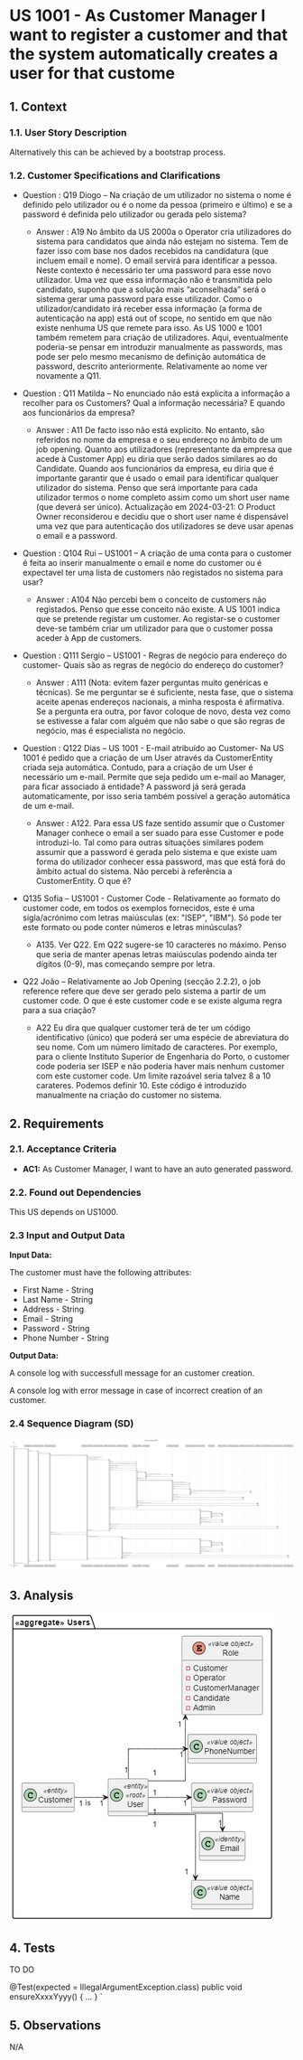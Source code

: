 # US 1001 - As Customer Manager I want to register a customer and that the system automatically creates a user for that custome

## 1. Context
### 1.1. User Story Description

Alternatively this can be achieved by a bootstrap process.

### 1.2. Customer Specifications and Clarifications

* Question : Q19 Diogo – Na criação de um utilizador no sistema o nome é definido pelo utilizador ou é o nome da pessoa (primeiro e último) e se a password é definida pelo utilizador ou gerada pelo sistema?
    * Answer : A19 No âmbito da US 2000a o Operator cria utilizadores do sistema para candidatos que ainda não estejam no sistema. Tem de fazer isso com base nos dados recebidos na candidatura (que incluem email e nome). O email servirá para identificar a pessoa. Neste contexto é necessário ter uma password para esse novo utilizador. Uma vez que essa informação não é transmitida pelo candidato, suponho que a solução mais “aconselhada” será o sistema gerar uma password para esse utilizador. Como o utilizador/candidato irá receber essa informação (a forma de autenticação na app) está out of scope, no sentido em que não existe nenhuma US que remete para isso. As US 1000 e 1001 também remetem para criação de utilizadores. Aqui, eventualmente poderia-se pensar em introduzir manualmente as passwords, mas pode ser pelo mesmo mecanismo de definição automática de password, descrito anteriormente. Relativamente ao nome ver novamente a Q11.

* Question : Q11 Matilda – No enunciado não está explicita a informação a recolher para os Customers? Qual a informação necessária? E quando aos funcionários da empresa?
    * Answer : A11 De facto isso não está explicito. No entanto, são referidos no nome da empresa e o seu endereço no âmbito de um job opening. Quanto aos utilizadores (representante da empresa que acede à Customer App) eu diria que serão dados similares ao do Candidate. Quando aos funcionários da empresa, eu diria que é importante garantir que é usado o email para identificar qualquer utilizador do sistema. Penso que será importante para cada utilizador termos o nome completo assim como um short user name (que deverá ser único). Actualização em 2024-03-21: O Product Owner reconsiderou e decidiu que o short user name é dispensável uma vez que para autenticação dos utilizadores se deve usar apenas o email e a password.

* Question : Q104 Rui – US1001 – A criação de uma conta para o customer é feita ao inserir manualmente o email e nome do customer ou é expectavel ter uma lista de customers não registados no sistema para usar?
    * Answer : A104 Não percebi bem o conceito de customers não registados. Penso que esse conceito não existe. A US 1001 indica que se pretende registar um customer. Ao registar-se o customer deve-se também criar um utilizador para que o customer possa aceder à App de customers.

* Question : Q111 Sergio – US1001 - Regras de negócio para endereço do customer- Quais são as regras de negócio do endereço do customer?
    * Answer : A111 (Nota: evitem fazer perguntas muito genéricas e técnicas). Se me perguntar se é suficiente, nesta fase, que o sistema aceite apenas endereços nacionais, a minha resposta é afirmativa. Se a pergunta era outra, por favor coloque de novo, desta vez como se estivesse a falar com alguém que não sabe o que são regras de negócio, mas é especialista no negócio.

* Question : Q122 Dias – US 1001 - E-mail atribuído ao Customer- Na US 1001 é pedido que a criação de um User através da CustomerEntity criada seja automática. Contudo, para a criação de um User é necessário um e-mail. Permite que seja pedido um e-mail ao Manager, para ficar associado á entidade? A password já será gerada automaticamente, por isso seria também possível a geração automática de um e-mail.
    * Answer : A122. Para essa US faze sentido assumir que o Customer Manager conhece o email a ser suado para esse Customer e pode introduzi-lo. Tal como para outras situações similares podem assumir que a password é gerada pelo sistema e que existe uam forma do utilizador conhecer essa password, mas que está forá do âmbito actual do sistema. Não percebi à referência a CustomerEntity. O que é?

* Q135 Sofia – US1001 - Customer Code - Relativamente ao formato do customer code, em todos os exemplos fornecidos, este é uma sigla/acrónimo com letras maiúsculas (ex: "ISEP", "IBM"). Só pode ter este formato ou pode conter números e letras minúsculas?
    * A135. Ver Q22. Em Q22 sugere-se 10 caracteres no máximo. Penso que seria de manter apenas letras maiúsculas podendo ainda ter dígitos (0-9), mas começando sempre por letra.

* Q22 João – Relativamente ao Job Opening (secção 2.2.2), o job reference refere que deve ser gerado pelo sistema a partir de um customer code. O que é este customer code e se existe alguma regra para a sua criação?
    * A22  Eu dira que qualquer customer terá de ter um código identificativo (único) que poderá ser uma espécie de abreviatura do seu nome. Com um número limitado de caracteres. Por exemplo, para o cliente Instituto Superior de Engenharia do Porto, o customer code poderia ser ISEP e não poderia haver mais nenhum customer com este customer code. Um limite razoável seria talvez 8 a 10 carateres. Podemos definir 10. Este código é introduzido manualmente na criação do customer no sistema.

## 2. Requirements

### 2.1. Acceptance Criteria

* **AC1:** As Customer Manager, I want to have an auto generated password.

### 2.2. Found out Dependencies

This US depends on US1000.

### 2.3 Input and Output Data

**Input Data:**

The customer must have the following attributes:
* First Name - String
* Last Name - String
* Address - String
* Email - String
* Password - String
* Phone Number - String

 
**Output Data:**

A console log with successfull message for an customer creation.

A console log with error message in case of incorrect creation of an customer.

### 2.4  Sequence Diagram (SD)
![alt text](image.png)

## 3. Analysis

![DomainModel.png](DomainModel.png)

## 4. Tests

TO DO


@Test(expected = IllegalArgumentException.class)
public void ensureXxxxYyyy() {
	...
}
`

## 5. Observations

N/A